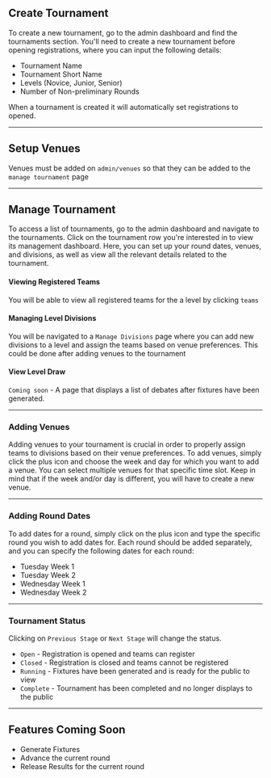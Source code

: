 ## Create Tournament

To create a new tournament, go to the admin dashboard and find the tournaments section. You'll need to create a new tournament before opening registrations, where you can input the following details:

- Tournament Name
- Tournament Short Name
- Levels (Novice, Junior, Senior)
- Number of Non-preliminary Rounds

When a tournament is created it will automatically set registrations to opened.

---

## Setup Venues

Venues must be added on `admin/venues` so that they can be added to the `manage tournament` page

---

## Manage Tournament

To access a list of tournaments, go to the admin dashboard and navigate to the tournaments. Click on the tournament row you're interested in to view its management dashboard. Here, you can set up your round dates, venues, and divisions, as well as view all the relevant details related to the tournament.

#### Viewing Registered Teams

You will be able to view all registered teams for the a level by clicking `teams`

#### Managing Level Divisions

You will be navigated to a `Manage Divisions` page where you can add new divisions to a level and assign the teams based on venue preferences. This could be done after adding venues to the tournament

#### View Level Draw

`Coming soon` - A page that displays a list of debates after fixtures have been generated.

---

### Adding Venues

Adding venues to your tournament is crucial in order to properly assign teams to divisions based on their venue preferences. To add venues, simply click the plus icon and choose the week and day for which you want to add a venue. You can select multiple venues for that specific time slot. Keep in mind that if the week and/or day is different, you will have to create a new venue.

---

### Adding Round Dates

To add dates for a round, simply click on the plus icon and type the specific round you wish to add dates for. Each round should be added separately, and you can specify the following dates for each round:

- Tuesday Week 1
- Tuesday Week 2
- Wednesday Week 1
- Wednesday Week 2

---

### Tournament Status

Clicking on `Previous Stage` or `Next Stage` will change the status.

- `Open` - Registration is opened and teams can register
- `Closed` - Registration is closed and teams cannot be registered
- `Running` - Fixtures have been generated and is ready for the public to view
- `Complete` - Tournament has been completed and no longer displays to the public

---

## Features Coming Soon

- Generate Fixtures
- Advance the current round
- Release Results for the current round
